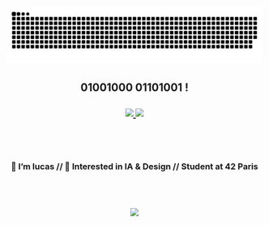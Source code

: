 <h1>
<picture>
  <source media="(prefers-color-scheme: dark)" srcset="https://raw.githubusercontent.com/lu4200/lu4200/output/github-contribution-grid-snake-dark.svg" />
  <source media="(prefers-color-scheme: light)" srcset="https://raw.githubusercontent.com/lu4200/lu4200/output/github-contribution-grid-snake.svg" />
  <img alt="GitHub Contributions Snake Animation" src="https://raw.githubusercontent.com/lu4200/lu4200/output/github-contribution-grid-snake.svg" />
</picture>
</h1>

<h2>
<div align="center">
  <strong>01001000 01101001 !</strong>
  <br><br>
  <a href="https://mail.google.com/mail/?view=cm&fs=1&to=lumaret@student.42.fr">
    <img src="https://img.shields.io/badge/Gmail-D14836?style=for-the-badge&logo=gmail&logoColor=white" style="display:inline-block">
</a>
  <a href="https://twitter.com/lu420oo">
    <img src="https://img.shields.io/badge/Soc-000000?style=for-the-badge&logo=x&logoColor=white" style="display:inline-block;">
  </a>
    <br><br>
</div>
</h2>
<br>
<h3 align="center">
 👤 I’m lucas  
//   👀 Interested in IA & Design 
//   Student at 42 Paris

<br><br>

<img src ="https://github-readme-stats.vercel.app/api/top-langs/?username=lu4200&theme=cobalt">

</h3>

<!---
lu4200/lu4200 is a ✨ special ✨ repository because its `README.md` (this file) appears on your GitHub profile.
You can click the Preview link to take a look at your changes.
--->

